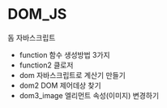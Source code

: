 # DOM_JS
<p> 돔 자바스크립트 </P>
<ul>
    <li>  function 함수 생성방법 3가지   </li>
    <li> function2 클로저               </li>  
    <li> dom 자바스크립트로 계산기 만들기 </li>
    <li> dom2 DOM 제어데상 찾기 </li>
    <li> dom3_image 엘리먼트 속성(이미지) 변경하기 </li>

</ul>